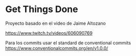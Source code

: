 # Get Things Done

Proyecto basado en el video de Jaime Altozano

https://www.twitch.tv/videos/606090769

Para los commits usar el standard de conventional commits
https://www.conventionalcommits.org/en/v1.0.0/
